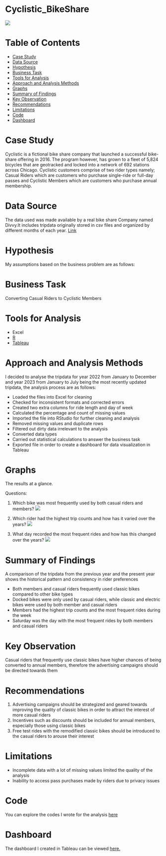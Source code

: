 # Cyclistic_BikeShare
![](Intro_image.jpg)
# Table of Contents
- [Case Study](#case-study)
- [Data Source](#data-source)
- [Hypothesis](#hypothesis)
- [Business Task](#business-task)
- [Tools for Analysis](#tools-for-analysis)
- [Approach and Analysis Methods](#approach-and-analysis-methods)
- [Graphs](#graphs)
- [Summary of Findings](#summary-of-findings)
- [Key Observation](#key-observation)
- [Recommendations](#recommendations)
- [Limitations](#limitations)
- [Code](#code)
- [Dashboard](#dashboard)
# Case Study
Cyclistic is a fictional bike share company that launched a successful bike-share offering in 2016. The program however, has grown to a fleet of 5,824 bicycles that are geotracked and locked into a network of 692 stations across Chicago. Cyclistic customers comprise of two rider types namely; Casual Riders which are customers who purchase single-ride or full-day passes and Cyclistic Members which are customers who purchase annual membership.
# Data Source
The data used was made available by a real bike share Company named Divvy.It includes tripdata originally stored in csv files and organized by different months of each year. [Link](https://divvy-tripdata.s3.amazonaws.com/index.html)
# Hypothesis 
My assumptions based on the business problem are as follows:
# Business Task
Converting Casual Riders to Cyclistic Members
# Tools for Analysis
- Excel
- [R](https://github.com/johyexson/Cyclistic_BikeShare/blob/main/My_Capstone_Project.R)
- [Tableau](https://public.tableau.com/app/profile/joy.johnson5229/viz/Cyclistic_BikeShare_16944692451940/CyclisticBikeShareDashboard)
# Approach and Analysis Methods
I decided to analyse the tripdata for year 2022 from January to December and year 2023 from January to July being the most recently updated tripdata, the analysis process are as follows:
- Loaded the files into Excel for cleaning
- Checked for inconsistent formats and corrected errors
- Created two extra columns for ride length and day of week
- Calculated the percentage and count of missing values
- Imported the file into RStudio for further cleaning and analysis
- Removed missing values and duplicate rows
- Filtered out dirty data irrelevant to the analysis
- Converted data types
- Carried out statistical calculations to answer the business task
- Exported file in order to create a dashboard for data visualization in Tableau
# Graphs
The results at a glance.

Questions:
1) Which bike was most frequently used by both casual riders and members?
![](Graph_1.png)

2) Which rider had the highest trip counts and how has it varied over the years?
![](Graph_2.png)

3) What day recorded the most frequent rides and how has this changed over the years?
![](Graph_3.png)

# Summary of Findings
A comparison of the tripdata from the previous year and the present year shows the historical pattern  and consistency in rider preferences
- Both members and casual riders frequently used classic bikes compared to other bike types
- Docked bikes were only used by casual riders, while classic and electric bikes were used by both member and casual riders
- Members had the highest trip counts and the most frequent rides during the week
- Saturday was the day with the most frequent rides by both members and casual riders
# Key Observation
Casual riders that frequently use classic bikes have higher chances of being converted to annual members, therefore the advertising campaigns should be directed towards them
# Recommendations
1. Advertising campaigns should be strategized and geared towards improving the quality of classic bikes in order to attract the interest of more casual riders
2. Incentives such as discounts should be included for annual members, especially those using classic bikes
3. Free test rides with the remodified classic bikes should be introduced to the casual riders to arouse their interest
# Limitations
- Incomplete data with a lot of missing values limited the quality of the analysis
- Inability to access pass purchases made by riders due to privacy issues
# Code
You can explore the codes I wrote for the analysis [here](https://github.com/johyexson/Cyclistic_BikeShare/blob/main/My_Capstone_Project.R)
# Dashboard
The dashboard I created in Tableau can be viewed [here.](https://public.tableau.com/app/profile/joy.johnson5229/viz/Cyclistic_BikeShare_16944692451940/CyclisticBikeShareDashboard)
